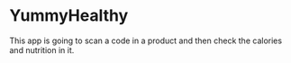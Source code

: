 # YummyHealthy
This app is going to scan a code in a product and then check the calories and nutrition in it.
